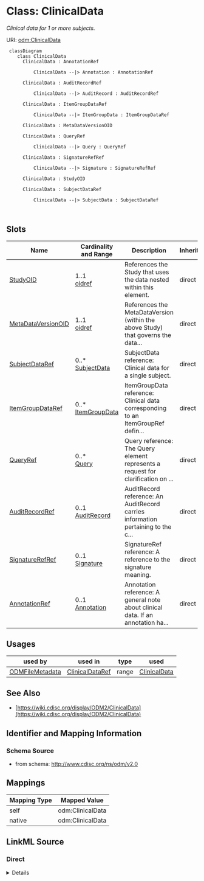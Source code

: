 # Class: ClinicalData


_Clinical data for 1 or more subjects._





URI: [odm:ClinicalData](http://www.cdisc.org/ns/odm/v2.0/ClinicalData)



```mermaid
 classDiagram
    class ClinicalData
      ClinicalData : AnnotationRef
        
          ClinicalData --|> Annotation : AnnotationRef
        
      ClinicalData : AuditRecordRef
        
          ClinicalData --|> AuditRecord : AuditRecordRef
        
      ClinicalData : ItemGroupDataRef
        
          ClinicalData --|> ItemGroupData : ItemGroupDataRef
        
      ClinicalData : MetaDataVersionOID
        
      ClinicalData : QueryRef
        
          ClinicalData --|> Query : QueryRef
        
      ClinicalData : SignatureRefRef
        
          ClinicalData --|> Signature : SignatureRefRef
        
      ClinicalData : StudyOID
        
      ClinicalData : SubjectDataRef
        
          ClinicalData --|> SubjectData : SubjectDataRef
        
      
```




<!-- no inheritance hierarchy -->


## Slots

| Name | Cardinality and Range | Description | Inheritance |
| ---  | --- | --- | --- |
| [StudyOID](StudyOID.md) | 1..1 <br/> [oidref](oidref.md) | References the Study that uses the data nested within this element. | direct |
| [MetaDataVersionOID](MetaDataVersionOID.md) | 1..1 <br/> [oidref](oidref.md) | References the MetaDataVersion (within the above Study) that governs the data... | direct |
| [SubjectDataRef](SubjectDataRef.md) | 0..* <br/> [SubjectData](SubjectData.md) | SubjectData reference: Clinical data for a single subject. | direct |
| [ItemGroupDataRef](ItemGroupDataRef.md) | 0..* <br/> [ItemGroupData](ItemGroupData.md) | ItemGroupData reference: Clinical data corresponding to an ItemGroupRef defin... | direct |
| [QueryRef](QueryRef.md) | 0..* <br/> [Query](Query.md) | Query reference: The Query element represents a request for clarification on ... | direct |
| [AuditRecordRef](AuditRecordRef.md) | 0..1 <br/> [AuditRecord](AuditRecord.md) | AuditRecord reference: An AuditRecord carries information pertaining to the c... | direct |
| [SignatureRefRef](SignatureRefRef.md) | 0..1 <br/> [Signature](Signature.md) | SignatureRef reference: A reference to the signature meaning. | direct |
| [AnnotationRef](AnnotationRef.md) | 0..1 <br/> [Annotation](Annotation.md) | Annotation reference: A general note about clinical data. If an annotation ha... | direct |





## Usages

| used by | used in | type | used |
| ---  | --- | --- | --- |
| [ODMFileMetadata](ODMFileMetadata.md) | [ClinicalDataRef](ClinicalDataRef.md) | range | [ClinicalData](ClinicalData.md) |






## See Also

* [https://wiki.cdisc.org/display/ODM2/ClinicalData](https://wiki.cdisc.org/display/ODM2/ClinicalData)

## Identifier and Mapping Information







### Schema Source


* from schema: http://www.cdisc.org/ns/odm/v2.0





## Mappings

| Mapping Type | Mapped Value |
| ---  | ---  |
| self | odm:ClinicalData |
| native | odm:ClinicalData |





## LinkML Source

<!-- TODO: investigate https://stackoverflow.com/questions/37606292/how-to-create-tabbed-code-blocks-in-mkdocs-or-sphinx -->

### Direct

<details>
```yaml
name: ClinicalData
description: Clinical data for 1 or more subjects.
from_schema: http://www.cdisc.org/ns/odm/v2.0
see_also:
- https://wiki.cdisc.org/display/ODM2/ClinicalData
slots:
- StudyOID
- MetaDataVersionOID
- SubjectDataRef
- ItemGroupDataRef
- QueryRef
- AuditRecordRef
- SignatureRefRef
- AnnotationRef
slot_usage:
  StudyOID:
    name: StudyOID
    description: References the Study that uses the data nested within this element.
    comments:
    - 'Required

      range: oidref

      Must match a Study/@OID value.'
    domain_of:
    - Include
    - SourceItem
    - AdminData
    - MetaDataVersionRef
    - ReferenceData
    - ClinicalData
    - Association
    - KeySet
    range: oidref
    required: true
  MetaDataVersionOID:
    name: MetaDataVersionOID
    description: References the MetaDataVersion (within the above Study) that governs
      the data nested within this element. The StudyOID and MetaDataVersionOID attributes
      select a particular metadata version. All metadata references (OIDs) occurring
      within this ClinicalData element refer to definitions within the selected metadata
      version.
    comments:
    - 'Required

      range: oidref

      Must match a MetaDataVersions/@OID value contained in the Study element.'
    domain_of:
    - Include
    - SourceItem
    - MetaDataVersionRef
    - ReferenceData
    - ClinicalData
    - Association
    - KeySet
    range: oidref
    required: true
  SubjectDataRef:
    name: SubjectDataRef
    multivalued: true
    domain_of:
    - ClinicalData
    range: SubjectData
    inlined: true
    inlined_as_list: true
  ItemGroupDataRef:
    name: ItemGroupDataRef
    multivalued: true
    domain_of:
    - ReferenceData
    - ClinicalData
    - StudyEventData
    - ItemGroupData
    range: ItemGroupData
    inlined: true
    inlined_as_list: true
  QueryRef:
    name: QueryRef
    multivalued: true
    domain_of:
    - Location
    - ClinicalData
    - SubjectData
    - StudyEventData
    - ItemGroupData
    - ItemData
    range: Query
    inlined: true
    inlined_as_list: true
  AuditRecordRef:
    name: AuditRecordRef
    domain_of:
    - ReferenceData
    - ClinicalData
    - SubjectData
    - StudyEventData
    - ItemGroupData
    - ItemData
    - Query
    range: AuditRecord
    maximum_cardinality: 1
  SignatureRefRef:
    name: SignatureRefRef
    domain_of:
    - ReferenceData
    - ClinicalData
    - SubjectData
    - StudyEventData
    - ItemGroupData
    - ItemData
    - Signature
    range: Signature
    maximum_cardinality: 1
  AnnotationRef:
    name: AnnotationRef
    domain_of:
    - ReferenceData
    - ClinicalData
    - SubjectData
    - StudyEventData
    - ItemGroupData
    - ItemData
    - Association
    range: Annotation
    maximum_cardinality: 1
class_uri: odm:ClinicalData

```
</details>

### Induced

<details>
```yaml
name: ClinicalData
description: Clinical data for 1 or more subjects.
from_schema: http://www.cdisc.org/ns/odm/v2.0
see_also:
- https://wiki.cdisc.org/display/ODM2/ClinicalData
slot_usage:
  StudyOID:
    name: StudyOID
    description: References the Study that uses the data nested within this element.
    comments:
    - 'Required

      range: oidref

      Must match a Study/@OID value.'
    domain_of:
    - Include
    - SourceItem
    - AdminData
    - MetaDataVersionRef
    - ReferenceData
    - ClinicalData
    - Association
    - KeySet
    range: oidref
    required: true
  MetaDataVersionOID:
    name: MetaDataVersionOID
    description: References the MetaDataVersion (within the above Study) that governs
      the data nested within this element. The StudyOID and MetaDataVersionOID attributes
      select a particular metadata version. All metadata references (OIDs) occurring
      within this ClinicalData element refer to definitions within the selected metadata
      version.
    comments:
    - 'Required

      range: oidref

      Must match a MetaDataVersions/@OID value contained in the Study element.'
    domain_of:
    - Include
    - SourceItem
    - MetaDataVersionRef
    - ReferenceData
    - ClinicalData
    - Association
    - KeySet
    range: oidref
    required: true
  SubjectDataRef:
    name: SubjectDataRef
    multivalued: true
    domain_of:
    - ClinicalData
    range: SubjectData
    inlined: true
    inlined_as_list: true
  ItemGroupDataRef:
    name: ItemGroupDataRef
    multivalued: true
    domain_of:
    - ReferenceData
    - ClinicalData
    - StudyEventData
    - ItemGroupData
    range: ItemGroupData
    inlined: true
    inlined_as_list: true
  QueryRef:
    name: QueryRef
    multivalued: true
    domain_of:
    - Location
    - ClinicalData
    - SubjectData
    - StudyEventData
    - ItemGroupData
    - ItemData
    range: Query
    inlined: true
    inlined_as_list: true
  AuditRecordRef:
    name: AuditRecordRef
    domain_of:
    - ReferenceData
    - ClinicalData
    - SubjectData
    - StudyEventData
    - ItemGroupData
    - ItemData
    - Query
    range: AuditRecord
    maximum_cardinality: 1
  SignatureRefRef:
    name: SignatureRefRef
    domain_of:
    - ReferenceData
    - ClinicalData
    - SubjectData
    - StudyEventData
    - ItemGroupData
    - ItemData
    - Signature
    range: Signature
    maximum_cardinality: 1
  AnnotationRef:
    name: AnnotationRef
    domain_of:
    - ReferenceData
    - ClinicalData
    - SubjectData
    - StudyEventData
    - ItemGroupData
    - ItemData
    - Association
    range: Annotation
    maximum_cardinality: 1
attributes:
  StudyOID:
    name: StudyOID
    description: References the Study that uses the data nested within this element.
    comments:
    - 'Required

      range: oidref

      Must match a Study/@OID value.'
    from_schema: http://www.cdisc.org/ns/odm/v2.0
    rank: 1000
    alias: StudyOID
    owner: ClinicalData
    domain_of:
    - Include
    - SourceItem
    - AdminData
    - MetaDataVersionRef
    - ReferenceData
    - ClinicalData
    - Association
    - KeySet
    range: oidref
    required: true
  MetaDataVersionOID:
    name: MetaDataVersionOID
    description: References the MetaDataVersion (within the above Study) that governs
      the data nested within this element. The StudyOID and MetaDataVersionOID attributes
      select a particular metadata version. All metadata references (OIDs) occurring
      within this ClinicalData element refer to definitions within the selected metadata
      version.
    comments:
    - 'Required

      range: oidref

      Must match a MetaDataVersions/@OID value contained in the Study element.'
    from_schema: http://www.cdisc.org/ns/odm/v2.0
    rank: 1000
    alias: MetaDataVersionOID
    owner: ClinicalData
    domain_of:
    - Include
    - SourceItem
    - MetaDataVersionRef
    - ReferenceData
    - ClinicalData
    - Association
    - KeySet
    range: oidref
    required: true
  SubjectDataRef:
    name: SubjectDataRef
    description: 'SubjectData reference: Clinical data for a single subject.'
    from_schema: http://www.cdisc.org/ns/odm/v2.0
    rank: 1000
    multivalued: true
    identifier: false
    alias: SubjectDataRef
    owner: ClinicalData
    domain_of:
    - ClinicalData
    range: SubjectData
    inlined: true
    inlined_as_list: true
  ItemGroupDataRef:
    name: ItemGroupDataRef
    description: 'ItemGroupData reference: Clinical data corresponding to an ItemGroupRef
      defined in the active MetaDataVersion.'
    from_schema: http://www.cdisc.org/ns/odm/v2.0
    rank: 1000
    multivalued: true
    identifier: false
    alias: ItemGroupDataRef
    owner: ClinicalData
    domain_of:
    - ReferenceData
    - ClinicalData
    - StudyEventData
    - ItemGroupData
    range: ItemGroupData
    inlined: true
    inlined_as_list: true
  QueryRef:
    name: QueryRef
    description: 'Query reference: The Query element represents a request for clarification
      on a data item collected for a clinical trial, specifically a request from a
      sponsor or sponsor’s representative to an investigator to resolve an error or
      inconsistency discovered during data review. Queries can be created manually
      by individuals such as site monitors or data managers or automatically by systems.
      The full text of the Query exists in the Value child element. The optional Name
      attribute provide the means to provide a short identifier that can be included
      in listing or user interfaces.'
    from_schema: http://www.cdisc.org/ns/odm/v2.0
    rank: 1000
    multivalued: true
    identifier: false
    alias: QueryRef
    owner: ClinicalData
    domain_of:
    - Location
    - ClinicalData
    - SubjectData
    - StudyEventData
    - ItemGroupData
    - ItemData
    range: Query
    inlined: true
    inlined_as_list: true
  AuditRecordRef:
    name: AuditRecordRef
    description: 'AuditRecord reference: An AuditRecord carries information pertaining
      to the creation, deletion, or modification of clinical data. This information
      includes who performed that action, and where, when, and why that action was
      performed.AuditRecord information describes a change to clinical data, but is
      not itself clinical data. The value of some clinical data can always be changed
      by a subsequent transaction, but history cannot be changed, only added to.'
    from_schema: http://www.cdisc.org/ns/odm/v2.0
    rank: 1000
    identifier: false
    alias: AuditRecordRef
    owner: ClinicalData
    domain_of:
    - ReferenceData
    - ClinicalData
    - SubjectData
    - StudyEventData
    - ItemGroupData
    - ItemData
    - Query
    range: AuditRecord
    maximum_cardinality: 1
  SignatureRefRef:
    name: SignatureRefRef
    description: 'SignatureRef reference: A reference to the signature meaning.'
    from_schema: http://www.cdisc.org/ns/odm/v2.0
    rank: 1000
    identifier: false
    alias: SignatureRefRef
    owner: ClinicalData
    domain_of:
    - ReferenceData
    - ClinicalData
    - SubjectData
    - StudyEventData
    - ItemGroupData
    - ItemData
    - Signature
    range: Signature
    maximum_cardinality: 1
  AnnotationRef:
    name: AnnotationRef
    description: 'Annotation reference: A general note about clinical data. If an
      annotation has both a comment and flags, the flags should be related to the
      comment.'
    from_schema: http://www.cdisc.org/ns/odm/v2.0
    rank: 1000
    identifier: false
    alias: AnnotationRef
    owner: ClinicalData
    domain_of:
    - ReferenceData
    - ClinicalData
    - SubjectData
    - StudyEventData
    - ItemGroupData
    - ItemData
    - Association
    range: Annotation
    maximum_cardinality: 1
class_uri: odm:ClinicalData

```
</details>